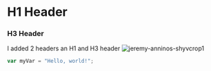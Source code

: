 # H1 Header
### H3 Header
I added 2 headers an H1 and H3 header
![jeremy-anninos-shyvcrop1](https://github.com/Brandonbs12/skills-communicate-using-markdown/assets/157989304/9701feb5-a23d-493e-b3db-426153df91ab)
``` javascript
var myVar = "Hello, world!";
```
